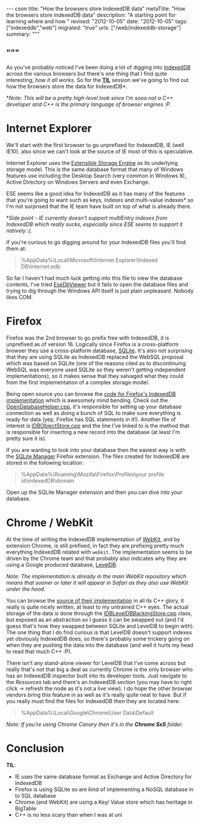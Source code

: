 --- cson
title: "How the browsers store IndexedDB data"
metaTitle: "How the browsers store IndexedDB data"
description: "A starting point for learning where and how "
revised: "2012-10-05"
date: "2012-10-05"
tags: ["indexeddb","web"]
migrated: "true"
urls: ["/web/indexeddb-storage"]
summary: """

"""
---
As you've probably noticed I've been doing a lot of digging into [IndexedDB](http://www.w3.org/TR/IndexedDB/) across the various browsers but there's one thing that I find quite interesting, _how it all works_. So for the **[TIL](http://www.reddit.com/r/todayilearned/)** session we've going to find out how the browsers store the data for IndexedDB*.

*_Note: This will be a pretty high-level look since I'm sooo not a C++ developer and C++ is the primary language of browser engines :P._

# Internet Explorer

We'll start with the first browser to go unprefixed for IndexedDB, IE (well IE10), also since we can't look at the source of IE most of this is speculative.

Internet Explorer uses the [Extensible Storage Engine](http://en.wikipedia.org/wiki/Extensible_Storage_Engine) as its underlying storage model. This is the same database format that many of Windows features use including the Desktop Search (very common in Windows 8), Active Directory on Windows Servers and even Exchange.

ESE seems like a good idea for IndexedDB as it has many of the features that you're going to want such as keys, indexes and multi-value indexes* so I'm not surprised that the IE team have built on top of what is already there.

*_Side point - IE currently doesn't support multiEntry indexes from IndexedDB which really sucks, especially since ESE seems to support it natively :(._

If you're curious to go digging around for your IndexedDB files you'll find them at:

> %AppData%\Local\Microsoft\Internet Explorer\Indexed DB\Internet.edb

So far I haven't had much luck getting into this file to view the database contents, I've tried [EseDbViewer](http://www.woanware.co.uk/?page_id=89) but it fails to open the database files and trying to dig through the Windows API itself is just plain unpleasant. Nobody likes COM.

# Firefox

Firefox was the 2nd browser to go prefix free with IndexedDB, it is unprefixed as of version 16. Logically since Firefox is a cross-platform browser they use a cross-platform database, [SQLite](http://www.sqlite.org/). It's also not surprising that they are using SQLite as IndexedDB replaced the WebSQL proposal which was based on SQLite (one of the reasons cited as to discontinuing WebSQL was everyone used SQLite so they weren't getting independent implementations), so it makes sense that they salvaged what they could from the first implementation of a complex storage model.

Being open source you can browse the [code for Firefox's IndexedDB implementation](http://mxr.mozilla.org/mozilla-aurora/source/dom/indexedDB/) which is awesomely mind bending. Check out the [OpenDatabaseHelper.cpp](http://mxr.mozilla.org/mozilla-aurora/source/dom/indexedDB/OpenDatabaseHelper.cpp), it's responsible for setting up your database connection as well as doing a bunch of SQL to make sure everything is ready for data (yep, Firefox has SQL statements in it!). Another file of interest is [IDBObjectStore.cpp](http://mxr.mozilla.org/mozilla-aurora/source/dom/indexedDB/IDBObjectStore.cpp#1594) and the line I've linked to is the method that is responsible for inserting a new record into the database (at least I'm pretty sure it is).

If you are wanting to look into your database then the easiest way is with the [SQLite Manager](https://addons.mozilla.org/en-US/firefox/addon/sqlite-manager/) Firefox extension. The files created for IndexedDB are stored in the following location:

> %AppData%\Roaming\Mozilla\Firefox\Profiles\your profile id\indexedDB\domain

Open up the SQLite Manager extension and then you can dive into your database.

# Chrome / WebKit

At the time of writing the IndexedDB implementation of [WebKit](http://webkit.org), and by extension Chrome, is still prefixed, in fact they are prefixing pretty much everything IndexedDB related with `webkit`. The implementation seems to be driven by the Chrome team and that probably also indicates why they are using a Google produced database, [LevelDB](http://code.google.com/p/leveldb/).

_Note: The implementation is already in the main WebKit repository which means that sooner or later it will appear in Safari as they also use WebKit under the hood._

You can browse the [source of their implementation](https://trac.webkit.org/browser/trunk/Source/WebCore/Modules/indexeddb) in all its C++ glory, it really is quite nicely written, at least to my untrained C++ eyes. The actual storage of the data is done through the [IDBLevelDBBackingStore.cpp](https://trac.webkit.org/browser/trunk/Source/WebCore/Modules/indexeddb/IDBLevelDBBackingStore.cpp) class, but exposed as an abstraction so I guess it can be swapped out (and I'd guess that's how they swapped between SQLite and LevelDB to begin with). The one thing that I do find curious is that LevelDB doesn't support indexes yet obviously IndexedDB does, so there's probably some trickery going on when they are pushing the data into the database (and well it hurts my head to read that much C++ :P).

There isn't any stand-alone viewer for LevelDB that I've come across but really that's not that big a deal as currently Chrome is the only browser who has an IndexedDB inspector built into its developer tools. Just navigate to the _Resources_ tab and there's an IndexedDB section (you may have to right click -> refresh the node as it's not a live view). I do hope the other browser vendors bring this feature in as well as it's really quite neat to have. But if you really must find the files for IndexedDB then they are located here:

> %AppData%\Local\Google\Chrome\User Data\Default

_Note: If you're using Chrome Canary then it's in the **Chrome SxS** folder._

# Conclusion

**TIL**:

- IE uses the same database format as Exchange and Active Directory for IndexedDB
- Firefox is using SQLite so are kind of implementing a NoSQL database in to SQL database
- Chrome (and WebKit) are using a Key/ Value store which has heritage in BigTable
- C++ is no less scary than when I was at uni
